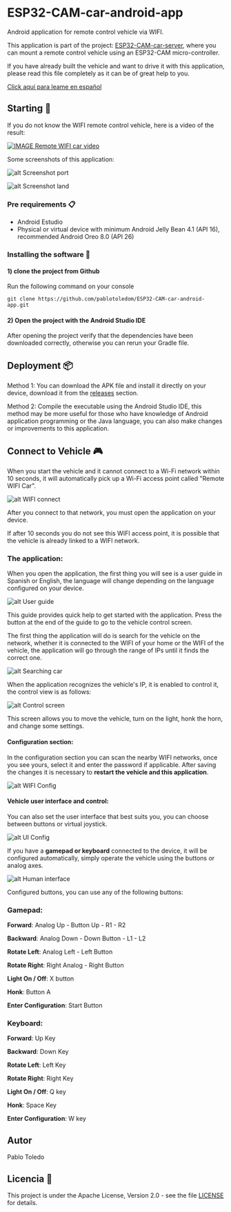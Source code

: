 # ESP32-CAM-car-android-app

Android application for remote control vehicle via WIFI.

This application is part of the project: [ESP32-CAM-car-server](https://github.com/pablotoledom/ESP32-CAM-car-server), where you can mount a remote control vehicle using an ESP32-CAM micro-controller.

If you have already built the vehicle and want to drive it with this application, please read this file completely as it can be of great help to you.

[Click aquí para leame en español](https://github.com/pablotoledom/ESP32-CAM-car-android-app/blob/main/LEAME.md)

## Starting 🚀

If you do not know the WIFI remote control vehicle, here is a video of the result:

[![IMAGE Remote WIFI car video](https://img.youtube.com/vi/02oBJucxMBU/0.jpg)](https://www.youtube.com/watch?v=02oBJucxMBU)

Some screenshots of this application:

![alt Screenshot port](https://raw.githubusercontent.com/pablotoledom/ESP32-CAM-car-android-app/main/images/capture_port.png)

![alt Screenshot land](https://raw.githubusercontent.com/pablotoledom/ESP32-CAM-car-android-app/main/images/capture_land.png)

### Pre requirements 📋

- Android Estudio
- Physical or virtual device with minimum Android Jelly Bean 4.1 (API 16), recommended Android Oreo 8.0 (API 26)

### Installing the software 🔧

#### 1) clone the project from Github

Run the following command on your console

```console
git clone https://github.com/pablotoledom/ESP32-CAM-car-android-app.git
```

#### 2) Open the project with the Android Studio IDE

After opening the project verify that the dependencies have been downloaded correctly, otherwise you can rerun your Gradle file.

## Deployment 📦

Method 1: You can download the APK file and install it directly on your device, download it from the [releases](https://github.com/pablotoledom/ESP32-CAM-car-android-app/releases) section.

Method 2: Compile the executable using the Android Studio IDE, this method may be more useful for those who have knowledge of Android application programming or the Java language, you can also make changes or improvements to this application.

## Connect to Vehicle 🎮

When you start the vehicle and it cannot connect to a Wi-Fi network within 10 seconds, it will automatically pick up a Wi-Fi access point called "Remote WIFI Car".

![alt WIFI connect](https://raw.githubusercontent.com/pablotoledom/ESP32-CAM-car-android-app/main/images/capture_wifi.png)

After you connect to that network, you must open the application on your device.

If after 10 seconds you do not see this WIFI access point, it is possible that the vehicle is already linked to a WIFI network.

### The application:

When you open the application, the first thing you will see is a user guide in Spanish or English, the language will change depending on the language configured on your device.


![alt User guide](https://raw.githubusercontent.com/pablotoledom/ESP32-CAM-car-android-app/main/images/screenshot_guide.png)

This guide provides quick help to get started with the application. Press the button at the end of the guide to go to the vehicle control screen.

The first thing the application will do is search for the vehicle on the network, whether it is connected to the WIFI of your home or the WIFI of the vehicle, the application will go through the range of IPs until it finds the correct one.

![alt Searching car](https://raw.githubusercontent.com/pablotoledom/ESP32-CAM-car-android-app/main/images/screenshot_search.png)

When the application recognizes the vehicle's IP, it is enabled to control it, the control view is as follows:

![alt Control screen](https://raw.githubusercontent.com/pablotoledom/ESP32-CAM-car-android-app/main/images/screenshot.png)

This screen allows you to move the vehicle, turn on the light, honk the horn, and change some settings.

#### Configuration section:

In the configuration section you can scan the nearby WIFI networks, once you see yours, select it and enter the password if applicable. After saving the changes it is necessary to **restart the vehicle and this application**.

 ![alt WIFI Config](https://raw.githubusercontent.com/pablotoledom/ESP32-CAM-car-android-app/main/images/screenshot_wifi.png)

#### Vehicle user interface and control:

You can also set the user interface that best suits you, you can choose between buttons or virtual joystick.

![alt UI Config](https://raw.githubusercontent.com/pablotoledom/ESP32-CAM-car-android-app/main/images/screenshot_ui.png)

If you have a **gamepad or keyboard** connected to the device, it will be configured automatically, simply operate the vehicle using the buttons or analog axes.

![alt Human interface](https://raw.githubusercontent.com/pablotoledom/ESP32-CAM-car-android-app/main/images/human-controls.png)

Configured buttons, you can use any of the following buttons:

### Gamepad:
**Forward**: Analog Up - Button Up - R1 - R2

**Backward**: Analog Down - Down Button - L1 - L2

**Rotate Left**: Analog Left - Left Button

**Rotate Right**: Right Analog - Right Button

**Light On / Off**: X button

**Honk**: Button A

**Enter Configuration**: Start Button


### Keyboard:
**Forward**: Up Key

**Backward**: Down Key

**Rotate Left**: Left Key

**Rotate Right**: Right Key

**Light On / Off**: Q key

**Honk**: Space Key

**Enter Configuration**: W key

## Autor

Pablo Toledo


## Licencia 📄

This project is under the Apache License, Version 2.0 - see the file [LICENSE](https://github.com/pablotoledom/ESP32-CAM-car-android-app/blob/main/LICENSE) for details.